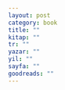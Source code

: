 ```yaml
---
layout: post
category: book
title: ""
kitap: ""
tr: ""
yazar: ""
yil: ""
sayfa: ""
goodreads: ""
---
```

